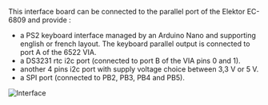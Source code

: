 This interface board can be connected to the parallel port of the Elektor EC-6809 and provide :
- a PS2 keyboard interface managed by an Arduino Nano and supporting english or french layout.
  The keyboard parallel output is connected to port A of the 6522 VIA.
- a DS3231 rtc i2c port (connected to port B of the VIA pins 0 and 1).
- another 4 pins i2c port with supply voltage choice between 3,3 V or 5 V.
- a SPI port (connected to PB2, PB3, PB4 and PB5).

![Interface](https://github.com/Wawavoun/ELEKTOR_EC-6809/assets/94134401/703ab4df-3d6d-4109-94e1-23eab823f316)
